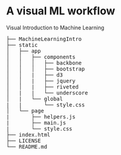 # A visual ML workflow
Visual Introduction to Machine Learning

<pre>
├── MachineLearningIntro
├── static
│   ├── app
│   │   ├── components
│   │   │   ├── backbone
│   │   │   ├── bootstrap
│   │   |   ├── d3
│   │   |   ├── jquery
│   │   |   ├── riveted
│   |   |   └── underscore
│   |   └── global
|   |       └── style.css
│   └── page
|       ├── helpers.js
|       ├── main.js
|       └── style.css
├── index.html
├── LICENSE
└── README.md
</pre>
